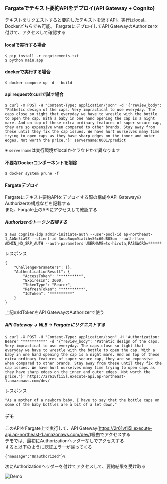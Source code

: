 ### Fargateでテキスト要約APIをデプロイ(API Gateway + Cognito)
テキストをリクエストすると要約したテキストを返すAPI。実行はlocal、Dockerどちらでも可能。
FargateにデプロイしてAPI GatewayのAuthorizerを付けて、アクセスして確認する

#### localで実行する場合
```
$ pip install -r requirements.txt
$ python main.app
```

#### dockerで実行する場合
```
$ docker-compose up -d --build
```

#### api requestをcurlで試す場合
```
$ curl -X POST -H "Content-Type: application/json" -d '{"review_body": "Pathetic design of the caps. Very impractical to use everyday. The caps close so tight that everyday we have to wrestle with the bottle to open the cap. With a baby in one hand opening the cap is a night mare. And on top of these extra ordinary features of super secure cap, they are so expensive when compared to other brands. Stay away from these until they fix the cap issues. We have hurt ourselves many time trying to open caps as they have sharp edges on the inner and outer edges. Not worth the price."}' servername:8001/predict
```
※ `servername`は実行環境がlocalかクラウドかで異なります

#### 不要なDockerコンポーネントを削除
```
$ docker system prune -f
```

#### Fargateデプロイ
Fargateにテキスト要約APIをデプロイする際の構成やAPI GatewayのAuthorizerの構成などを記載する  
また、Fargate上のAPIにアクセスして確認する

##### Authorizerのトークン取得する
```
$ aws cognito-idp admin-initiate-auth --user-pool-id ap-northeast-1_AbNe5La9Z --client-id 3oco5uqm9iatihv56c60d805om --auth-flow ADMIN_NO_SRP_AUTH --auth-parameters USERNAME=ts-hirota,PASSWORD=******
```
レスポンス
```
{
    "ChallengeParameters": {},
    "AuthenticationResult": {
        "AccessToken": "**********",
        "ExpiresIn": 3600,
        "TokenType": "Bearer",
        "RefreshToken": "**********",
        "IdToken": "**********"
    }
}
```
上記のIdTokenをAPI GatewayのAuthorizerで使う

##### API Gateway -> NLB -> Fargateにリクエストする
```
$ curl -X POST -H "Content-Type: application/json" -H 'Authorization: Bearer "**********" -d '{"review_body": "Pathetic design of the caps. Very impractical to use everyday. The caps close so tight that everyday we have to wrestle with the bottle to open the cap. With a baby in one hand opening the cap is a night mare. And on top of these extra ordinary features of super secure cap, they are so expensive when compared to other brands. Stay away from these until they fix the cap issues. We have hurt ourselves many time trying to open caps as they have sharp edges on the inner and outer edges. Not worth the price."}' https://2r61vfii5l.execute-api.ap-northeast-1.amazonaws.com/dev/
```
レスポンス
```
"As a mother of a newborn baby, I have to say that the bottle caps on some of the baby bottles are a bit of a let down."
```

#### デモ
このAPIをFargate上で実行して、API Gateway(https://2r61vfii5l.execute-api.ap-northeast-1.amazonaws.com/dev/)経由でアクセスする  
デモでは、最初にAuthorizationヘッダーなしでアクセスする  
すると以下のように認証エラーが帰ってくる
```
{"message":"Unauthorized"}%
```
次にAuthorizationヘッダーを付けてアクセスして、要約結果を受け取る

![Demo](https://github.com/tsubauaaa/AITrialTraining/blob/main/Training6/text_summary_api/demo.gif)
